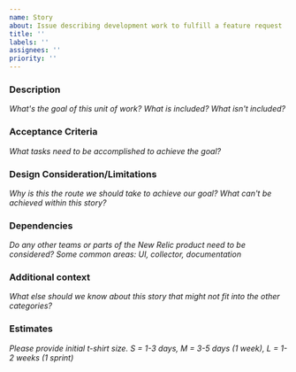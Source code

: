 ```yaml
---
name: Story
about: Issue describing development work to fulfill a feature request
title: ''
labels: ''
assignees: ''
priority: ''
---
```

### Description
_What's the goal of this unit of work? What is included? What isn't included?_

### Acceptance Criteria
_What tasks need to be accomplished to achieve the goal?_

### Design Consideration/Limitations
_Why is this the route we should take to achieve our goal?_
_What can't be achieved within this story?_

### Dependencies
_Do any other teams or parts of the New Relic product need to be considered?_
_Some common areas: UI, collector, documentation_

### Additional context
_What else should we know about this story that might not fit into the other categories?_

### Estimates
_Please provide initial t-shirt size. S = 1-3 days,  M = 3-5 days (1 week), L = 1-2 weeks (1 sprint)_
